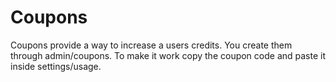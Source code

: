 # Coupons

Coupons provide a way to increase a users credits. You create them through admin/coupons. To make it work copy the coupon code and paste it inside settings/usage.

